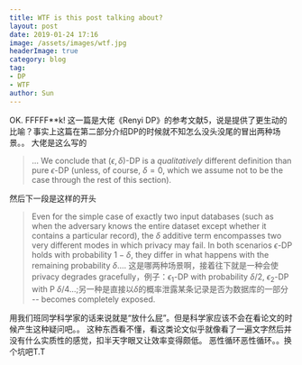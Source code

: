 ```yaml
---
title: WTF is this post talking about?
layout: post
date: 2019-01-24 17:16
image: /assets/images/wtf.jpg
headerImage: true
category: blog
tag:
- DP
- WTF
author: Sun
---
```


OK. FFFFF**k!
这一篇是大佬《Renyi DP》的参考文献5，说是提供了更生动的比喻？事实上这篇在第二部分介绍DP的时候就不知怎么没头没尾的冒出两种场景。。
大佬是这么写的
> ... We conclude that $(\epsilon,\delta)$-DP is a *qualitatively* different definition than pure $\epsilon$-DP (unless, of course, $\delta=0$, which we assume not to be the case through the rest of this section).

然后下一段是这样的开头

> Even for the simple case of exactly two input databases (such as when the adversary knows the entire dataset except whether it contains a particular record), the $\delta$ additive term encompasses two very different modes in which privacy may fail. In both scenarios $\epsilon$-DP holds with probability $1-\delta$, they differ in what happens with the remaining probability $\delta$....
> 这是哪两种场景啊，接着往下就是一种会使privacy degrades gracefully，例子：$\epsilon_1$-DP with probability $\delta/2$, $\epsilon_2$-DP with P $\delta/4$...;另一种是直接以$\delta$的概率泄露某条记录是否为数据库的一部分 -- becomes completely exposed.

用我们班同学科学家的话来说就是“放什么屁”。但是科学家应该不会在看论文的时候产生这种疑问吧。。
这种东西看不懂，看这类论文似乎就像看了一遍文字然后并没有什么实质性的感觉，扣半天字眼又让效率变得颇低。
恶性循环恶性循环。。换个坑吧T.T

